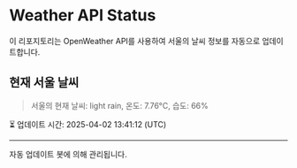 
# Weather API Status

이 리포지토리는 OpenWeather API를 사용하여 서울의 날씨 정보를 자동으로 업데이트합니다.

## 현재 서울 날씨
> 서울의 현재 날씨: light rain, 온도: 7.76°C, 습도: 66%

⏳ 업데이트 시간: 2025-04-02 13:41:12 (UTC)

---
자동 업데이트 봇에 의해 관리됩니다.
